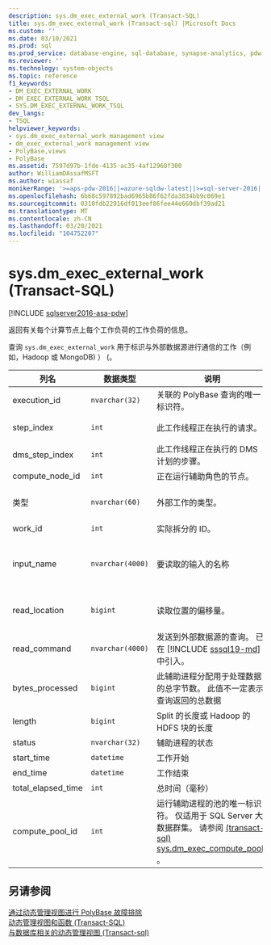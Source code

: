 ```yaml
---
description: sys.dm_exec_external_work (Transact-SQL)
title: sys.dm_exec_external_work (Transact-sql) |Microsoft Docs
ms.custom: ''
ms.date: 03/10/2021
ms.prod: sql
ms.prod_service: database-engine, sql-database, synapse-analytics, pdw
ms.reviewer: ''
ms.technology: system-objects
ms.topic: reference
f1_keywords:
- DM_EXEC_EXTERNAL_WORK
- DM_EXEC_EXTERNAL_WORK_TSQL
- SYS.DM_EXEC_EXTERNAL_WORK_TSQL
dev_langs:
- TSQL
helpviewer_keywords:
- sys.dm_exec_external_work management view
- dm_exec_external_work management view
- PolyBase,views
- PolyBase
ms.assetid: 7597d97b-1fde-4135-ac35-4af12968f300
author: WilliamDAssafMSFT
ms.author: wiassaf
monikerRange: '>=aps-pdw-2016||=azure-sqldw-latest||>=sql-server-2016||>=sql-server-linux-2017||=azuresqldb-mi-current'
ms.openlocfilehash: 6b68c597892bad6965b86f62fda3834bb9c069e1
ms.sourcegitcommit: 0310fdb22916df013eef86fee44e660dbf39ad21
ms.translationtype: MT
ms.contentlocale: zh-CN
ms.lasthandoff: 03/20/2021
ms.locfileid: "104752207"
---
```

# <a name="sysdm_exec_external_work-transact-sql"></a>sys.dm_exec_external_work (Transact-SQL)
[!INCLUDE [sqlserver2016-asa-pdw](../../includes/applies-to-version/sqlserver2016-asa-pdw.md)]

返回有关每个计算节点上每个工作负荷的工作负荷的信息。  
  
查询 `sys.dm_exec_external_work` 用于标识与外部数据源进行通信的工作（例如，Hadoop 或 MongoDB) ） (。  
  
|列名|数据类型|说明|范围|  
|-----------------|---------------|-----------------|-----------|  
|execution_id|`nvarchar(32)`|关联的 PolyBase 查询的唯一标识符。|请参阅 [sys.dm_exec_requests &#40;transact-sql&#41;](../../relational-databases/system-dynamic-management-views/sys-dm-exec-requests-transact-sql.md)中的 *request_ID* 。|  
|step_index|`int`|此工作线程正在执行的请求。|请参阅 [sys.dm_exec_requests &#40;transact-sql&#41;](../../relational-databases/system-dynamic-management-views/sys-dm-exec-requests-transact-sql.md)中的 *step_index* 。|  
|dms_step_index|`int`|此工作线程正在执行的 DMS 计划的步骤。|请参阅 [&#40;transact-sql&#41;sys.dm_exec_dms_workers ](../../relational-databases/system-dynamic-management-views/sys-dm-exec-dms-workers-transact-sql.md)。|  
|compute_node_id|`int`|正在运行辅助角色的节点。|请参阅 [&#40;transact-sql&#41;sys.dm_exec_compute_nodes ](../../relational-databases/system-dynamic-management-views/sys-dm-exec-compute-nodes-transact-sql.md)。|  
|类型|`nvarchar(60)`|外部工作的类型。|Hadoop 和 Azure 存储的 "文件拆分" () <br/><br/>其他外部数据源的 "ODBC 数据拆分" ()  |  
|work_id|`int`|实际拆分的 ID。|大于或等于0。|  
|input_name|`nvarchar(4000)`|要读取的输入的名称|使用 Hadoop 或 Azure 存储时，使用路径)  (文件名。 对于其他外部数据源，它是外部数据源位置和外部表位置的连接： `scheme://DataSourceHostname[:port]/[DatabaseName.][SchemaName.]TableName`|  
|read_location|`bigint`|读取位置的偏移量。| `0` 文件中的字节数减1。<br/><br/>`NULL` 适用于非 Hadoop 或非 Azure 存储。 |  
|read_command|`nvarchar(4000)`|发送到外部数据源的查询。 已在 [!INCLUDE [sssql19-md](../../includes/sssql19-md.md)] 中引入。|表示查询的文本。 对于 Hadoop 和 Azure 存储空间，返回 `NULL` 。|
|bytes_processed|`bigint`|此辅助进程分配用于处理数据的总字节数。 此值不一定表示查询返回的总数据 |大于或等于0。|  
|length|`bigint`|Split 的长度或 Hadoop 的 HDFS 块的长度|用户可定义的。 默认值为 Ed-64m|  
|status|`nvarchar(32)`|辅助进程的状态|挂起，处理，已完成，失败，已中止|  
|start_time|`datetime`|工作开始||  
|end_time|`datetime`|工作结束||  
|total_elapsed_time|`int`|总时间（毫秒）||
|compute_pool_id|`int`|运行辅助进程的池的唯一标识符。 仅适用于 SQL Server 大数据群集。 请参阅 [ (transact-sql) sys.dm_exec_compute_pools ](sys-dm-exec-compute-pools.md)。|`0` [!INCLUDE [ssnoversion-md](../../includes/ssnoversion-md.md)] 在 Windows 和 Linux 上返回。|

## <a name="see-also"></a>另请参阅  
 [通过动态管理视图进行 PolyBase 故障排除](/previous-versions/sql/sql-server-2016/mt146389(v=sql.130))   
 [动态管理视图和函数 (Transact-SQL)](~/relational-databases/system-dynamic-management-views/system-dynamic-management-views.md)   
 [与数据库相关的动态管理视图 &#40;Transact-sql&#41;](../../relational-databases/system-dynamic-management-views/database-related-dynamic-management-views-transact-sql.md)  
  
